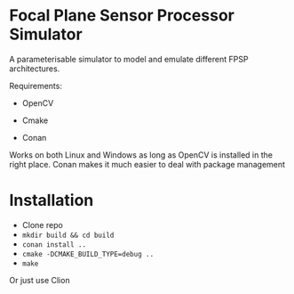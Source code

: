 # Focal Plane Sensor Processor Simulator


A parameterisable simulator to model and emulate different FPSP architectures.


Requirements:

  * OpenCV  

  * Cmake  
  
  * Conan 

Works on both Linux and Windows as long as OpenCV is installed in the right place. Conan makes it much easier to deal with package management

# Installation
 * Clone repo
 * `mkdir build && cd build`
 * `conan install ..`
 * `cmake -DCMAKE_BUILD_TYPE=debug ..`
 * `make`

Or just use Clion

